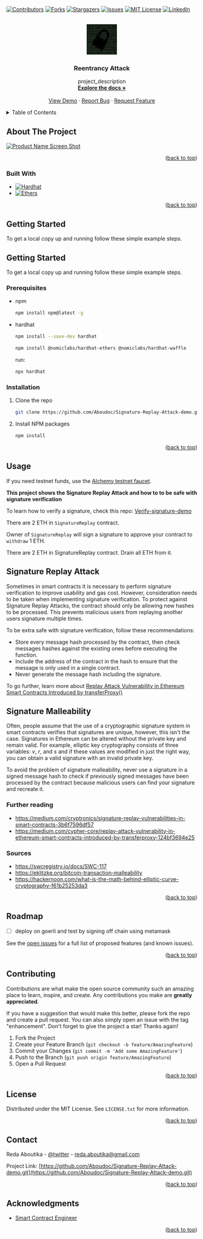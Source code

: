 <a name="readme-top"></a>

[![Contributors][contributors-shield]][contributors-url]
[![Forks][forks-shield]][forks-url]
[![Stargazers][stars-shield]][stars-url]
[![Issues][issues-shield]][issues-url]
[![MIT License][license-shield]][license-url]
[![LinkedIn][linkedin-shield]][linkedin-url]

<!-- PROJECT LOGO -->
<br />
<div align="center">
  <a href="https://github.com/Aboudoc/Signature-Replay-Attack-demo.git">
    <img src="images/logo.png" alt="Logo" width="80" height="80">
  </a>

<h3 align="center">Reentrancy Attack</h3>

  <p align="center">
    project_description
    <br />
    <a href="https://github.com/Aboudoc/Ethernaut-OpenZeppelin"><strong>Explore the docs »</strong></a>
    <br />
    <br />
    <a href="https://github.com/Aboudoc/Ethernaut-OpenZeppelin">View Demo</a>
    ·
    <a href="https://github.com/Aboudoc/Ethernaut-OpenZeppelin/issues">Report Bug</a>
    ·
    <a href="https://github.com/Aboudoc/Ethernaut-OpenZeppelin/issues">Request Feature</a>
  </p>
</div>

<!-- TABLE OF CONTENTS -->
<details>
  <summary>Table of Contents</summary>
  <ol>
    <li>
      <a href="#about-the-project">About The Project</a>
      <ul>
        <li><a href="#built-with">Built With</a></li>
      </ul>
    </li>
    <li>
      <a href="#getting-started">Getting Started</a>
      <ul>
        <li><a href="#prerequisites">Prerequisites</a></li>
        <li><a href="#installation">Installation</a></li>
      </ul>
    </li>
    <li><a href="#usage">Usage</a></li>
    <li><a href="#roadmap">Roadmap</a></li>
    <li><a href="#contributing">Contributing</a></li>
    <li><a href="#license">License</a></li>
    <li><a href="#contact">Contact</a></li>
    <li><a href="#acknowledgments">Acknowledgments</a></li>
  </ol>
</details>

<!-- ABOUT THE PROJECT -->

## About The Project

[![Product Name Screen Shot][product-screenshot]](https://ethereum.org/en/developers/docs/smart-contracts/security/)

<p align="right">(<a href="#readme-top">back to top</a>)</p>

### Built With

-   [![Hardhat][Hardhat]][Hardhat-url]
-   [![Ethers][Ethers.js]][Ethers-url]

<p align="right">(<a href="#readme-top">back to top</a>)</p>

<!-- GETTING STARTED -->

## Getting Started

To get a local copy up and running follow these simple example steps.

## Getting Started

To get a local copy up and running follow these simple example steps.

### Prerequisites

-   npm

    ```sh
    npm install npm@latest -g
    ```

-   hardhat

    ```sh
    npm install --save-dev hardhat
    ```

    ```sh
    npm install @nomiclabs/hardhat-ethers @nomiclabs/hardhat-waffle
    ```

    run:

    ```sh
    npx hardhat
    ```

### Installation

1. Clone the repo
    ```sh
    git clone https://github.com/Aboudoc/Signature-Replay-Attack-demo.git.git
    ```
2. Install NPM packages
    ```sh
    npm install
    ```

<p align="right">(<a href="#readme-top">back to top</a>)</p>

<!-- USAGE EXAMPLES -->

## Usage

If you need testnet funds, use the [Alchemy testnet faucet](https://goerlifaucet.com/).

**This project shows the Signature Replay Attack and how to to be safe with signature verification**

To learn how to verify a signature, check this repo: [Verify-signature-demo](https://github.com/Aboudoc/Verify-signature-demo)

There are 2 ETH in `SignatureReplay` contract.

Owner of `SignatureReplay` will sign a signature to approve your contract to `withdraw` 1 ETH.

There are 2 ETH in SignatureReplay contract. Drain all ETH from it.

## Signature Replay Attack

Sometimes in smart contracts it is necessary to perform signature verification to improve usability and gas cost. However, consideration needs to be taken when implementing signature verification. To protect against Signature Replay Attacks, the contract should only be allowing new hashes to be processed. This prevents malicious users from replaying another users signature multiple times.

To be extra safe with signature verification, follow these recommendations:

-   Store every message hash processed by the contract, then check messages hashes against the existing ones before executing the function.
-   Include the address of the contract in the hash to ensure that the message is only used in a single contract.
-   Never generate the message hash including the signature.

To go further, learn more about [Replay Attack Vulnerability in Ethereum Smart Contracts Introduced by transferProxy()](https://medium.com/cypher-core/replay-attack-vulnerability-in-ethereum-smart-contracts-introduced-by-transferproxy-124bf3694e25)

## Signature Malleability

Often, people assume that the use of a cryptographic signature system in smart contracts verifies that signatures are unique, however, this isn't the case. Signatures in Ethereum can be altered without the private key and remain valid. For example, elliptic key cryptography consists of three variables: _v_, _r_, and _s_ and if these values are modified in just the right way, you can obtain a valid signature with an invalid private key.

To avoid the problem of signature malleability, never use a signature in a signed message hash to check if previously signed messages have been processed by the contract because malicious users can find your signature and recreate it.

### Further reading

-   https://medium.com/cryptronics/signature-replay-vulnerabilities-in-smart-contracts-3b6f7596df57
-   https://medium.com/cypher-core/replay-attack-vulnerability-in-ethereum-smart-contracts-introduced-by-transferproxy-124bf3694e25

### Sources

-   https://swcregistry.io/docs/SWC-117
-   https://eklitzke.org/bitcoin-transaction-malleability
-   https://hackernoon.com/what-is-the-math-behind-elliptic-curve-cryptography-f61b25253da3

<p align="right">(<a href="#readme-top">back to top</a>)</p>

<!-- ROADMAP -->

## Roadmap

-   [ ] deploy on goerli and test by signing off chain using metamask

See the [open issues](https://github.com/Aboudoc/Signature-Replay-Attack-demo.git/issues) for a full list of proposed features (and known issues).

<p align="right">(<a href="#readme-top">back to top</a>)</p>

<!-- CONTRIBUTING -->

## Contributing

Contributions are what make the open source community such an amazing place to learn, inspire, and create. Any contributions you make are **greatly appreciated**.

If you have a suggestion that would make this better, please fork the repo and create a pull request. You can also simply open an issue with the tag "enhancement".
Don't forget to give the project a star! Thanks again!

1. Fork the Project
2. Create your Feature Branch (`git checkout -b feature/AmazingFeature`)
3. Commit your Changes (`git commit -m 'Add some AmazingFeature'`)
4. Push to the Branch (`git push origin feature/AmazingFeature`)
5. Open a Pull Request

<p align="right">(<a href="#readme-top">back to top</a>)</p>

<!-- LICENSE -->

## License

Distributed under the MIT License. See `LICENSE.txt` for more information.

<p align="right">(<a href="#readme-top">back to top</a>)</p>

<!-- CONTACT -->

## Contact

Reda Aboutika - [@twitter](https://twitter.com/AboutikaR) - reda.aboutika@gmail.com

Project Link: [https://github.com/Aboudoc/Signature-Replay-Attack-demo.git](https://github.com/Aboudoc/Signature-Replay-Attack-demo.git)

<p align="right">(<a href="#readme-top">back to top</a>)</p>

<!-- ACKNOWLEDGMENTS -->

## Acknowledgments

-   [Smart Contract Engineer](https://www.smartcontract.engineer/)

<p align="right">(<a href="#readme-top">back to top</a>)</p>

<!-- MARKDOWN LINKS & IMAGES -->
<!-- https://www.markdownguide.org/basic-syntax/#reference-style-links -->

[contributors-shield]: https://img.shields.io/github/contributors/Aboudoc/Ethernaut-OpenZeppelin.svg?style=for-the-badge
[contributors-url]: https://github.com/Aboudoc/Ethernaut-OpenZeppelin/graphs/contributors
[forks-shield]: https://img.shields.io/github/forks/Aboudoc/Ethernaut-OpenZeppelin.svg?style=for-the-badge
[forks-url]: https://github.com/Aboudoc/Ethernaut-OpenZeppelin/network/members
[stars-shield]: https://img.shields.io/github/stars/Aboudoc/Ethernaut-OpenZeppelin.svg?style=for-the-badge
[stars-url]: https://github.com/Aboudoc/Ethernaut-OpenZeppelin/stargazers
[issues-shield]: https://img.shields.io/github/issues/Aboudoc/Ethernaut-OpenZeppelin.svg?style=for-the-badge
[issues-url]: https://github.com/Aboudoc/Ethernaut-OpenZeppelin/issues
[license-shield]: https://img.shields.io/github/license/Aboudoc/Ethernaut-OpenZeppelin.svg?style=for-the-badge
[license-url]: https://github.com/Aboudoc/Ethernaut-OpenZeppelin/blob/master/LICENSE.txt
[linkedin-shield]: https://img.shields.io/badge/-LinkedIn-black.svg?style=for-the-badge&logo=linkedin&colorB=555
[linkedin-url]: https://www.linkedin.com/in/r%C3%A9da-aboutika-34305453/?originalSubdomain=fr
[product-screenshot]: https://ethereum.org/static/28214bb68eb5445dcb063a72535bc90c/9019e/hero.webp
[Hardhat]: https://img.shields.io/badge/Hardhat-20232A?style=for-the-badge&logo=hardhat&logoColor=61DAFB
[Hardhat-url]: https://hardhat.org/
[Ethers.js]: https://img.shields.io/badge/ethers.js-000000?style=for-the-badge&logo=ethersdotjs&logoColor=white
[Ethers-url]: https://docs.ethers.org/v5/
[Vue.js]: https://img.shields.io/badge/Vue.js-35495E?style=for-the-badge&logo=vuedotjs&logoColor=4FC08D
[Vue-url]: https://vuejs.org/
[Angular.io]: https://img.shields.io/badge/Angular-DD0031?style=for-the-badge&logo=angular&logoColor=white
[Angular-url]: https://angular.io/
[Svelte.dev]: https://img.shields.io/badge/Svelte-4A4A55?style=for-the-badge&logo=svelte&logoColor=FF3E00
[Svelte-url]: https://svelte.dev/
[Laravel.com]: https://img.shields.io/badge/Laravel-FF2D20?style=for-the-badge&logo=laravel&logoColor=white
[Laravel-url]: https://laravel.com
[Bootstrap.com]: https://img.shields.io/badge/Bootstrap-563D7C?style=for-the-badge&logo=bootstrap&logoColor=white
[Bootstrap-url]: https://getbootstrap.com
[JQuery.com]: https://img.shields.io/badge/jQuery-0769AD?style=for-the-badge&logo=jquery&logoColor=white
[JQuery-url]: https://jquery.com
